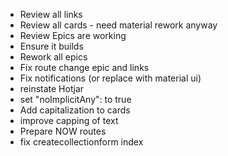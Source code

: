 - Review all links 
- Review all cards - need material rework anyway
- Review Epics are working
- Ensure it builds
- Rework all epics
- Fix route change epic and links
- Fix notifications (or replace with material ui)
- reinstate Hotjar
- set "noImplicitAny": to true
- Add capitalization to cards
- improve capping of text
- Prepare NOW routes
- fix createcollectionform index